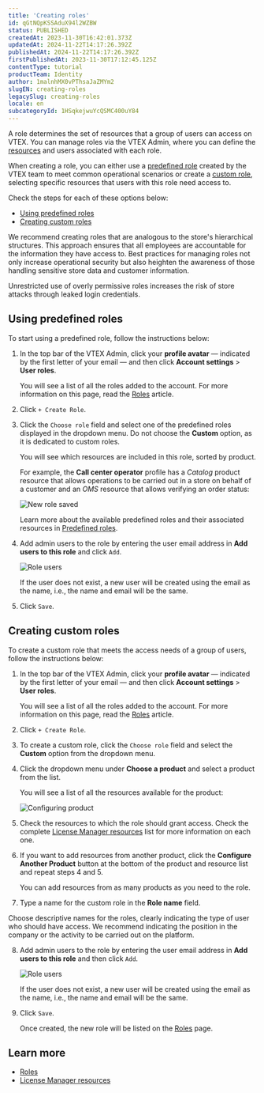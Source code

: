 ```yaml
---
title: 'Creating roles'
id: qGtNQpKSSAduX94l2WZBW
status: PUBLISHED
createdAt: 2023-11-30T16:42:01.373Z
updatedAt: 2024-11-22T14:17:26.392Z
publishedAt: 2024-11-22T14:17:26.392Z
firstPublishedAt: 2023-11-30T17:12:45.125Z
contentType: tutorial
productTeam: Identity
author: 1malnhMX0vPThsaJaZMYm2
slugEN: creating-roles
legacySlug: creating-roles
locale: en
subcategoryId: 1HSqkejwuYcQSMC400uY84
---
```


A role determines the set of resources that a group of users can access on VTEX. You can manage roles via the VTEX Admin, where you can define the[ resources](https://help.vtex.com/pt/tutorial/recursos-do-license-manager--3q6ztrC8YynQf6rdc6euk3) and users associated with each role.

When creating a role, you can either use a [predefined role](https://help.vtex.com/en/tutorial/access-control--4rM3gyiWqtkim4Q8hOvLTC#predefined) created by the VTEX team to meet common operational scenarios or create a [custom role](https://help.vtex.com/en/tutorial/access-control--4rM3gyiWqtkim4Q8hOvLTC#custom), selecting specific resources that users with this role need access to.

Check the steps for each of these options below:

* [Using predefined roles](#using-predefined-roles)
* [Creating custom roles](#creating-custom-roles)

We recommend creating roles that are analogous to the store's hierarchical structures. This approach ensures that all employees are accountable for the information they have access to. Best practices for managing roles not only increase operational security but also heighten the awareness of those handling sensitive store data and customer information.

<div class="alert alert-warning">
  <p>Unrestricted use of overly permissive roles increases the risk of store attacks through leaked login credentials.</p>
</div>

## Using predefined roles

To start using a predefined role, follow the instructions below:

1. In the top bar of the VTEX Admin, click your **profile avatar** — indicated by the first letter of your email — and then click **Account settings** > **User roles**.

    You will see a list of all the roles added to the account. For more information on this page, read the [Roles](https://help.vtex.com/en/tutorial/roles--7HKK5Uau2H6wxE1rH5oRbc) article.
2. Click `+ Create Role`.
3. Click the `Choose role` field and select one of the predefined roles displayed in the dropdown menu. Do not choose the **Custom** option, as it is dedicated to custom roles.

    You will see which resources are included in this role, sorted by product.

    For example, the **Call center operator** profile has a _Catalog_ product resource that allows operations to be carried out in a store on behalf of a customer and an _OMS_ resource that allows verifying an order status:

    ![New role saved](//images.ctfassets.net/alneenqid6w5/5biL3DriciSnHKbgHvV2PE/a4452a13454d847c991800db970f0a7e/New_role_saved.png)

    Learn more about the available predefined roles and their associated resources in [Predefined roles](https://help.vtex.com/pt/tutorial/perfis-de-acesso-predefinidos--jGDurZKJHvHJS13LnO7Dy).
4. Add admin users to the role by entering the user email address in **Add users to this role** and click `Add`.

    ![Role users](//images.ctfassets.net/alneenqid6w5/1lSnygEawddufMz9IZ45Mj/3d41ef2c9033f8f3add993039c4d8560/usuarios-en.PNG)

    If the user does not exist, a new user will be created using the email as the name, i.e., the name and email will be the same.
5. Click `Save`.

## Creating custom roles

To create a custom role that meets the access needs of a group of users, follow the instructions below:

1. In the top bar of the VTEX Admin, click your **profile avatar** — indicated by the first letter of your email — and then click **Account settings** > **User roles**.

    You will see a list of all the roles added to the account. For more information on this page, read the [Roles](https://help.vtex.com/en/tutorial/roles--7HKK5Uau2H6wxE1rH5oRbc) article.
2. Click `+ Create Role`.
3. To create a custom role, click the `Choose role` field and select the **Custom** option from the dropdown menu.
4. Click the dropdown menu under **Choose a product** and select a product from the list.

    You will see a list of all the resources available for the product:

    ![Configuring product](//images.ctfassets.net/alneenqid6w5/1VE4awGJHyrsR2OkYwAzRQ/956aa2dfc15f9e2adedd6efc90af039f/configurar-produto-en.png)

5. Check the resources to which the role should grant access. Check the complete [License Manager resources](https://help.vtex.com/pt/tutorial/recursos-do-license-manager--3q6ztrC8YynQf6rdc6euk3) list for more information on each one.
6. If you want to add resources from another product, click the **Configure Another Product** button at the bottom of the product and resource list and repeat steps 4 and 5.

    You can add resources from as many products as you need to the role.
7. Type a name for the custom role in the **Role name** field.

  <div class="alert alert-warning">
    <p>Choose descriptive names for the roles, clearly indicating the type of user who should have access. We recommend indicating the position in the company or the activity to be carried out on the platform.</p>
  </div>

8. Add admin users to the role by entering the user email address in **Add users to this role** and then click `Add`.

    ![Role users](//images.ctfassets.net/alneenqid6w5/1lSnygEawddufMz9IZ45Mj/3d41ef2c9033f8f3add993039c4d8560/usuarios-en.PNG)

    If the user does not exist, a new user will be created using the email as the name, i.e., the name and email will be the same.

9. Click `Save`.

    Once created, the new role will be listed on the [Roles](https://help.vtex.com/en/tutorial/roles--7HKK5Uau2H6wxE1rH5oRbc) page.

## Learn more

* [Roles](https://help.vtex.com/en/tutorial/roles--7HKK5Uau2H6wxE1rH5oRbc)
* [License Manager resources](https://help.vtex.com/pt/tutorial/recursos-do-license-manager--3q6ztrC8YynQf6rdc6euk3)
